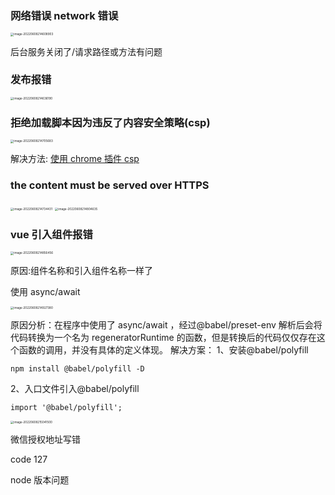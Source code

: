 ### 网络错误 network 错误

<img src="http://image.zhuyuanzheng.top/image-20220608214608903.png" alt="image-20220608214608903" style="zoom:33%;" />

后台服务关闭了/请求路径或方法有问题

### 发布报错

<img src="http://image.zhuyuanzheng.top/image-20220608214636190.png" alt="image-20220608214636190" style="zoom:33%;" />

### 拒绝加载脚本因为违反了内容安全策略(csp)

<img src="http://image.zhuyuanzheng.top/image-20220608214705683.png" alt="image-20220608214705683" style="zoom:33%;" />

解决方法: [使用 chrome 插件 csp](https://chrome.google.com/webstore/detail/disable-content-security/ieelmcmcagommplceebfedjlakkhpden)

### the content must be served over HTTPS

<img src="http://image.zhuyuanzheng.top/image-20220608214734431.png" alt="image-20220608214734431" style="zoom:33%;" />

<img src="http://image.zhuyuanzheng.top/image-20220608214804635.png" alt="image-20220608214804635" style="zoom:33%;" />

### vue 引入组件报错

<img src="http://image.zhuyuanzheng.top/image-20220608214856456.png" alt="image-20220608214856456" style="zoom:33%;" />

原因:组件名称和引入组件名称一样了

使用 async/await

<img src="http://image.zhuyuanzheng.top/image-20220608214927380.png" alt="image-20220608214927380" style="zoom:33%;" />

原因分析：在程序中使用了 async/await ，经过@babel/preset-env 解析后会将代码转换为一个名为 regeneratorRuntime 的函数，但是转换后的代码仅仅存在这个函数的调用，并没有具体的定义体现。
解决方案：
1、安装@babel/polyfill

```shell
npm install @babel/polyfill -D
```

2、入口文件引入@babel/polyfill

```shell
import '@babel/polyfill';
```

<img src="http://image.zhuyuanzheng.top/image-20220608215041500.png" alt="image-20220608215041500" style="zoom:33%;" />

微信授权地址写错

code 127

node 版本问题

